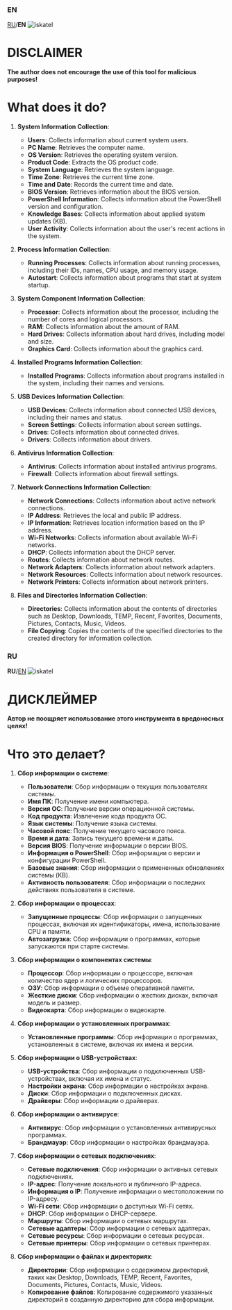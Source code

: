 ### EN
[RU](https://github.com/redeit0109/iskatel#ru)/**EN**
![iskatel](https://github.com/user-attachments/assets/da613902-ae1c-4e02-93a6-24da7f1b3f1b)
# DISCLAIMER
**The author does not encourage the use of this tool for malicious purposes!**
# What does it do?

1. **System Information Collection**:
   - **Users**: Collects information about current system users.
   - **PC Name**: Retrieves the computer name.
   - **OS Version**: Retrieves the operating system version.
   - **Product Code**: Extracts the OS product code.
   - **System Language**: Retrieves the system language.
   - **Time Zone**: Retrieves the current time zone.
   - **Time and Date**: Records the current time and date.
   - **BIOS Version**: Retrieves information about the BIOS version.
   - **PowerShell Information**: Collects information about the PowerShell version and configuration.
   - **Knowledge Bases**: Collects information about applied system updates (KB).
   - **User Activity**: Collects information about the user's recent actions in the system.

2. **Process Information Collection**:
   - **Running Processes**: Collects information about running processes, including their IDs, names, CPU usage, and memory usage.
   - **Autostart**: Collects information about programs that start at system startup.

3. **System Component Information Collection**:
   - **Processor**: Collects information about the processor, including the number of cores and logical processors.
   - **RAM**: Collects information about the amount of RAM.
   - **Hard Drives**: Collects information about hard drives, including model and size.
   - **Graphics Card**: Collects information about the graphics card.

4. **Installed Programs Information Collection**:
   - **Installed Programs**: Collects information about programs installed in the system, including their names and versions.

5. **USB Devices Information Collection**:
   - **USB Devices**: Collects information about connected USB devices, including their names and status.
   - **Screen Settings**: Collects information about screen settings.
   - **Drives**: Collects information about connected drives.
   - **Drivers**: Collects information about drivers.

6. **Antivirus Information Collection**:
   - **Antivirus**: Collects information about installed antivirus programs.
   - **Firewall**: Collects information about firewall settings.

7. **Network Connections Information Collection**:
   - **Network Connections**: Collects information about active network connections.
   - **IP Address**: Retrieves the local and public IP address.
   - **IP Information**: Retrieves location information based on the IP address.
   - **Wi-Fi Networks**: Collects information about available Wi-Fi networks.
   - **DHCP**: Collects information about the DHCP server.
   - **Routes**: Collects information about network routes.
   - **Network Adapters**: Collects information about network adapters.
   - **Network Resources**: Collects information about network resources.
   - **Network Printers**: Collects information about network printers.

8. **Files and Directories Information Collection**:
    - **Directories**: Collects information about the contents of directories such as Desktop, Downloads, TEMP, Recent, Favorites, Documents, Pictures, Contacts, Music, Videos.
    - **File Copying**: Copies the contents of the specified directories to the created directory for information collection.
### RU
**RU**/[EN](https://github.com/redeit0109/iskatel?tab=readme-ov-file#en)
![iskatel](https://github.com/user-attachments/assets/da613902-ae1c-4e02-93a6-24da7f1b3f1b)
# ДИСКЛЕЙМЕР
**Автор не поощряет использование этого инструмента в вредоносных целях!**
# Что это делает?

1. **Сбор информации о системе**:
   - **Пользователи**: Сбор информации о текущих пользователях системы.
   - **Имя ПК**: Получение имени компьютера.
   - **Версия ОС**: Получение версии операционной системы.
   - **Код продукта**: Извлечение кода продукта ОС.
   - **Язык системы**: Получение языка системы.
   - **Часовой пояс**: Получение текущего часового пояса.
   - **Время и дата**: Запись текущего времени и даты.
   - **Версия BIOS**: Получение информации о версии BIOS.
   - **Информация о PowerShell**: Сбор информации о версии и конфигурации PowerShell.
   - **Базовые знания**: Сбор информации о примененных обновлениях системы (KB).
   - **Активность пользователя**: Сбор информации о последних действиях пользователя в системе.

2. **Сбор информации о процессах**:
   - **Запущенные процессы**: Сбор информации о запущенных процессах, включая их идентификаторы, имена, использование CPU и памяти.
   - **Автозагрузка**: Сбор информации о программах, которые запускаются при старте системы.

3. **Сбор информации о компонентах системы**:
   - **Процессор**: Сбор информации о процессоре, включая количество ядер и логических процессоров.
   - **ОЗУ**: Сбор информации о объеме оперативной памяти.
   - **Жесткие диски**: Сбор информации о жестких дисках, включая модель и размер.
   - **Видеокарта**: Сбор информации о видеокарте.

4. **Сбор информации о установленных программах**:
   - **Установленные программы**: Сбор информации о программах, установленных в системе, включая их имена и версии.

5. **Сбор информации о USB-устройствах**:
   - **USB-устройства**: Сбор информации о подключенных USB-устройствах, включая их имена и статус.
   - **Настройки экрана**: Сбор информации о настройках экрана.
   - **Диски**: Сбор информации о подключенных дисках.
   - **Драйверы**: Сбор информации о драйверах.

6. **Сбор информации о антивирусе**:
   - **Антивирус**: Сбор информации о установленных антивирусных программах.
   - **Брандмауэр**: Сбор информации о настройках брандмауэра.

7. **Сбор информации о сетевых подключениях**:
   - **Сетевые подключения**: Сбор информации о активных сетевых подключениях.
   - **IP-адрес**: Получение локального и публичного IP-адреса.
   - **Информация о IP**: Получение информации о местоположении по IP-адресу.
   - **Wi-Fi сети**: Сбор информации о доступных Wi-Fi сетях.
   - **DHCP**: Сбор информации о DHCP-сервере.
   - **Маршруты**: Сбор информации о сетевых маршрутах.
   - **Сетевые адаптеры**: Сбор информации о сетевых адаптерах.
   - **Сетевые ресурсы**: Сбор информации о сетевых ресурсах.
   - **Сетевые принтеры**: Сбор информации о сетевых принтерах.

8. **Сбор информации о файлах и директориях**:
    - **Директории**: Сбор информации о содержимом директорий, таких как Desktop, Downloads, TEMP, Recent, Favorites, Documents, Pictures, Contacts, Music, Videos.
    - **Копирование файлов**: Копирование содержимого указанных директорий в созданную директорию для сбора информации.
